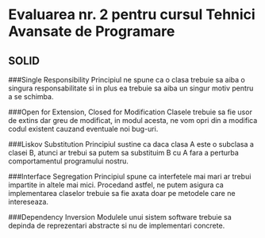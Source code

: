 # Evaluarea nr. 2 pentru cursul Tehnici Avansate de Programare #

## SOLID ##

###Single Responsibility
Principiul ne spune ca o clasa trebuie sa aiba o singura responsabilitate si in plus ea trebuie sa aiba un singur motiv pentru a se schimba.


###Open for Extension, Closed for Modification
Clasele trebuie sa fie usor de extins dar greu de modificat, in modul acesta, ne vom opri din a modifica codul existent cauzand eventuale noi bug-uri.

###Liskov Substitution
Principiul sustine ca daca clasa A este o subclasa a clasei B, atunci ar trebui sa putem sa substituim B cu A fara a perturba comportamentul programului nostru.

###Interface Segregation
Principiul spune ca interfetele mai mari ar trebui impartite in altele mai mici.
Procedand astfel, ne putem asigura ca implementarea claselor trebuie sa fie axata doar pe metodele care ne intereseaza.

###Dependency Inversion
Modulele unui sistem software trebuie sa depinda de reprezentari abstracte si nu de implementari concrete.